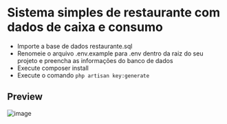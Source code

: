 # Sistema simples de restaurante com dados de caixa e consumo

- Importe a base de dados restaurante.sql 
- Renomeie o arquivo .env.example para .env dentro da raiz do seu projeto e preencha 
as informações do banco de dados
- Execute composer install
- Execute o comando <code>php artisan key:generate</code>

## Preview 
![image](https://user-images.githubusercontent.com/92311384/167301005-0dd645d0-fb9f-4b26-a623-2fa6f6b2f91b.png)

